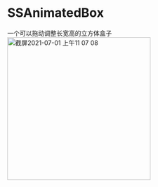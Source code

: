 # SSAnimatedBox
一个可以拖动调整长宽高的立方体盒子
<img width="326" alt="截屏2021-07-01 上午11 07 08" src="https://user-images.githubusercontent.com/10275402/124058740-89e0f580-da5c-11eb-9011-4516485bd748.png">

